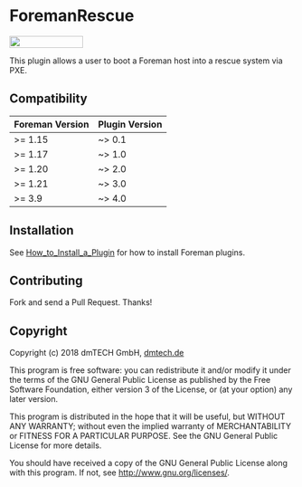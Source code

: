 # ForemanRescue

[<img src="https://opensourcelogos.aws.dmtech.cloud/dmTECH_opensource_logo%401x.svg" height="21" width="130">](https://dmtech.de/)

This plugin allows a user to boot a Foreman host into a rescue system via PXE.

## Compatibility

| Foreman Version | Plugin Version |
| --------------- | -------------- |
| >= 1.15         | ~> 0.1         |
| >= 1.17         | ~> 1.0         |
| >= 1.20         | ~> 2.0         |
| >= 1.21         | ~> 3.0         |
| >= 3.9          | ~> 4.0         |

## Installation

See [How_to_Install_a_Plugin](http://projects.theforeman.org/projects/foreman/wiki/How_to_Install_a_Plugin)
for how to install Foreman plugins.

## Contributing

Fork and send a Pull Request. Thanks!

## Copyright

Copyright (c) 2018 dmTECH GmbH, [dmtech.de](https://www.dmtech.de/)

This program is free software: you can redistribute it and/or modify
it under the terms of the GNU General Public License as published by
the Free Software Foundation, either version 3 of the License, or
(at your option) any later version.

This program is distributed in the hope that it will be useful,
but WITHOUT ANY WARRANTY; without even the implied warranty of
MERCHANTABILITY or FITNESS FOR A PARTICULAR PURPOSE.  See the
GNU General Public License for more details.

You should have received a copy of the GNU General Public License
along with this program.  If not, see <http://www.gnu.org/licenses/>.

